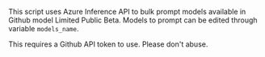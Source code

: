 This script uses Azure Inference API to bulk prompt models available in Github model Limited Public Beta. Models to prompt can be edited through variable `models_name`. 

This requires a Github API token to use. Please don't abuse.
